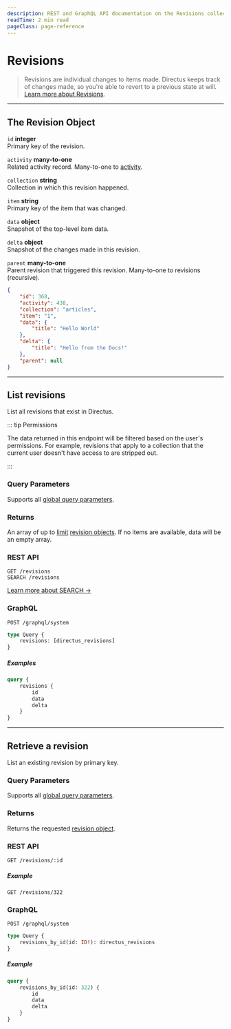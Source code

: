 ```yaml
---
description: REST and GraphQL API documentation on the Revisions collection in Directus.
readTime: 2 min read
pageClass: page-reference
---
```


# Revisions

> Revisions are individual changes to items made. Directus keeps track of changes made, so you're able to revert to a
> previous state at will. [Learn more about Revisions](/getting-started/glossary#revisions).

---

## The Revision Object

`id` **integer**\
Primary key of the revision.

`activity` **many-to-one**\
Related activity record. Many-to-one to [activity](/reference/system/activity).

`collection` **string**\
Collection in which this revision happened.

`item` **string**\
Primary key of the item that was changed.

`data` **object**\
Snapshot of the top-level item data.

`delta` **object**\
Snapshot of the changes made in this revision.

`parent` **many-to-one**\
Parent revision that triggered this revision. Many-to-one to revisions (recursive).

```json
{
	"id": 368,
	"activity": 438,
	"collection": "articles",
	"item": "1",
	"data": {
		"title": "Hello World"
	},
	"delta": {
		"title": "Hello from the Docs!"
	},
	"parent": null
}
```

---

## List revisions

List all revisions that exist in Directus.

::: tip Permissions

The data returned in this endpoint will be filtered based on the user's permissions. For example, revisions that apply
to a collection that the current user doesn't have access to are stripped out.

:::

### Query Parameters

Supports all [global query parameters](/reference/query).

### Returns

An array of up to [limit](/reference/query#limit) [revision objects](#the-revision-object). If no items are available,
data will be an empty array.

### REST API

```
GET /revisions
SEARCH /revisions
```

[Learn more about SEARCH ->](/reference/filter-rules#get-vs-search)

### GraphQL

```
POST /graphql/system
```

```graphql
type Query {
	revisions: [directus_revisions]
}
```

##### Examples

```graphql
query {
	revisions {
		id
		data
		delta
	}
}
```

---

## Retrieve a revision

List an existing revision by primary key.

### Query Parameters

Supports all [global query parameters](/reference/query).

### Returns

Returns the requested [revision object](#the-revision-object).

### REST API

```
GET /revisions/:id
```

##### Example

```
GET /revisions/322
```

### GraphQL

```
POST /graphql/system
```

```graphql
type Query {
	revisions_by_id(id: ID!): directus_revisions
}
```

##### Example

```graphql
query {
	revisions_by_id(id: 322) {
		id
		data
		delta
	}
}
```
